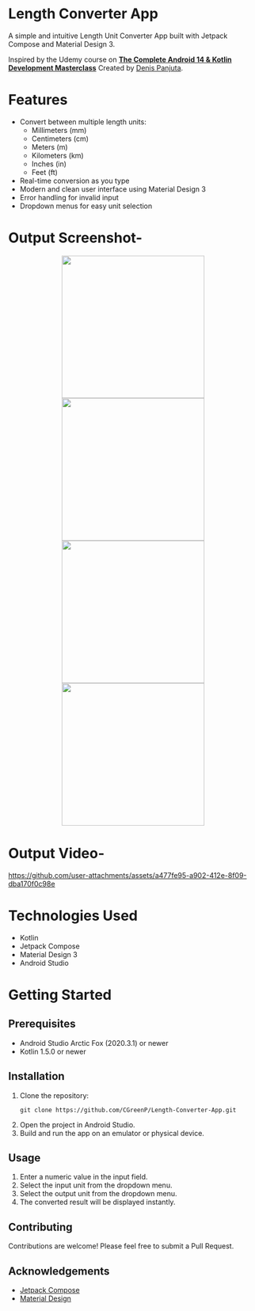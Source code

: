 # Length Converter App
A simple and intuitive Length Unit Converter App built with Jetpack Compose and Material Design 3.

Inspired by the Udemy course on [**The Complete Android 14 & Kotlin Development Masterclass**](https://www.udemy.com/course/android-kotlin-developer/) Created by [Denis Panjuta](https://www.udemy.com/user/denispanjuta/).

# Features
* Convert between multiple length units:
  *  Millimeters (mm)
  * Centimeters (cm)
  * Meters (m)
  * Kilometers (km)
  * Inches (in)
  * Feet (ft)
* Real-time conversion as you type
* Modern and clean user interface using Material Design 3
* Error handling for invalid input
* Dropdown menus for easy unit selection

# Output Screenshot-
<p align="center">
<img src="https://github.com/user-attachments/assets/929c3a75-e82c-4309-bde6-5d944ca7d7ff" width="288">
<img src="https://github.com/user-attachments/assets/1e05f07f-bd67-4e8a-969e-e73d4089f215" width="288">
<img src="https://github.com/user-attachments/assets/7f747378-bc87-450d-814e-e01c751440c3" width="288">
<img src="https://github.com/user-attachments/assets/b8028110-b125-474b-8547-7d17cfe66987" width="288">
</p>

# Output Video-
https://github.com/user-attachments/assets/a477fe95-a902-412e-8f09-dba170f0c98e

# Technologies Used
* Kotlin
* Jetpack Compose
* Material Design 3
* Android Studio

# Getting Started
## Prerequisites
- Android Studio Arctic Fox (2020.3.1) or newer
- Kotlin 1.5.0 or newer

## Installation
1. Clone the repository:
   ```
   git clone https://github.com/CGreenP/Length-Converter-App.git
   ```
2. Open the project in Android Studio.
3. Build and run the app on an emulator or physical device.

## Usage
1. Enter a numeric value in the input field.
2. Select the input unit from the dropdown menu.
3. Select the output unit from the dropdown menu.
4. The converted result will be displayed instantly.

## Contributing
Contributions are welcome! Please feel free to submit a Pull Request.

## Acknowledgements
- [Jetpack Compose](https://developer.android.com/jetpack/compose)
- [Material Design](https://m3.material.io)
